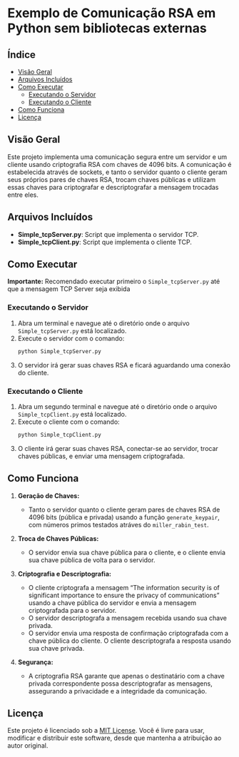 # Exemplo de Comunicação RSA em Python sem bibliotecas externas

## Índice
- [Visão Geral](#visão-geral)
- [Arquivos Incluídos](#arquivos-incluídos)
- [Como Executar](#como-executar)
  - [Executando o Servidor](#executando-o-servidor)
  - [Executando o Cliente](#executando-o-cliente)
- [Como Funciona](#como-funciona)
- [Licença](#licença)

## Visão Geral
Este projeto implementa uma comunicação segura entre um servidor e um cliente usando criptografia RSA com chaves de 4096 bits. A comunicação é estabelecida através de sockets, e tanto o servidor quanto o cliente geram seus próprios pares de chaves RSA, trocam chaves públicas e utilizam essas chaves para criptografar e descriptografar a mensagem trocadas entre eles.

## Arquivos Incluídos

- **Simple_tcpServer.py**: Script que implementa o servidor TCP.
- **Simple_tcpClient.py**: Script que implementa o cliente TCP.

## Como Executar
**Importante:** Recomendado executar primeiro o `Simple_tcpServer.py` até que a mensagem TCP Server seja exibida

### Executando o Servidor
 1. Abra um terminal e navegue até o diretório onde o arquivo `Simple_tcpServer.py` está localizado.
 2. Execute o servidor com o comando:
     ```bash
     python Simple_tcpServer.py
     ```
 3. O servidor irá gerar suas chaves RSA e ficará aguardando uma conexão do cliente.

### Executando o Cliente
1. Abra um segundo terminal e navegue até o diretório onde o arquivo `Simple_tcpClient.py` está localizado.
2. Execute o cliente com o comando:
     ```bash
     python Simple_tcpClient.py
     ```
3. O cliente irá gerar suas chaves RSA, conectar-se ao servidor, trocar chaves públicas, e enviar uma mensagem criptografada.

## Como Funciona

1. **Geração de Chaves:**
   - Tanto o servidor quanto o cliente geram pares de chaves RSA de 4096 bits (pública e privada) usando a função `generate_keypair`, com números primos testados atráves do `miller_rabin_test`.

2. **Troca de Chaves Públicas:**
   - O servidor envia sua chave pública para o cliente, e o cliente envia sua chave pública de volta para o servidor.

3. **Criptografia e Descriptografia:**
   - O cliente criptografa a mensagem “The information security is of significant importance to ensure the privacy of communications” usando a chave pública do servidor e envia a mensagem criptografada para o servidor.
   - O servidor descriptografa a mensagem recebida usando sua chave privada.
   - O servidor envia uma resposta de confirmação criptografada com a chave pública do cliente. O cliente descriptografa a resposta usando sua chave privada.

4. **Segurança:**
   - A criptografia RSA garante que apenas o destinatário com a chave privada correspondente possa descriptografar as mensagens, assegurando a privacidade e a integridade da comunicação.

## Licença

Este projeto é licenciado sob a [MIT License](LICENSE). Você é livre para usar, modificar e distribuir este software, desde que mantenha a atribuição ao autor original.
